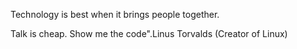 
Technology is best when it brings people together.

Talk is cheap. Show me the code".Linus Torvalds (Creator of Linux)


